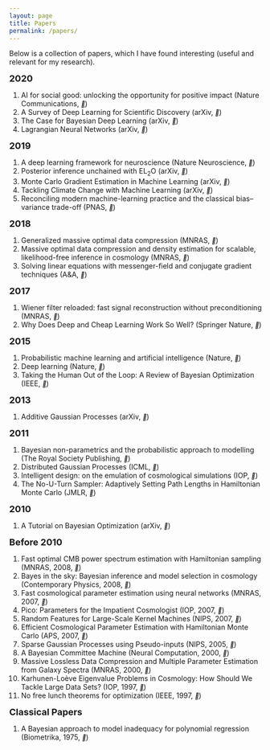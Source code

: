 ```yaml
---
layout: page
title: Papers
permalink: /papers/
---
```


Below is a collection of papers, which I have found interesting (useful and relevant for my research).



<p><b><font size="4">2020</font></b></p>
<ol type="1">
<li>AI for social good: unlocking the opportunity
for positive impact (Nature Communications, <a href="https://www.nature.com/articles/s41467-020-15871-z.pdf"><i style="font-size:12px" class="fa">&#xf08e;</i></a>) </li>
<li>A Survey of Deep Learning for Scientific Discovery (arXiv, <a href="https://arxiv.org/abs/2003.11755"><i style="font-size:12px" class="fa">&#xf08e;</i></a>) </li>
<li>The Case for Bayesian Deep Learning (arXiv, <a href="https://arxiv.org/abs/2001.10995"><i style="font-size:12px" class="fa">&#xf08e;</i></a>) </li>
<li>Lagrangian Neural Networks (arXiv, <a href="https://arxiv.org/pdf/2003.04630.pdf"><i style="font-size:12px" class="fa">&#xf08e;</i></a>) </li>
</ol>

<p><b><font size="4">2019</font></b></p>
<ol type="1">

<li>A deep learning framework for neuroscience (Nature Neuroscience, <a href="https://www.nature.com/articles/s41593-019-0520-2.pdf"><i style="font-size:12px" class="fa">&#xf08e;</i></a>) </li>
<li>Posterior inference unchained with EL<sub>2</sub>O (arXiv, <a href="https://arxiv.org/abs/1901.04454"><i style="font-size:12px" class="fa">&#xf08e;</i></a>) </li>

<li>Monte Carlo Gradient Estimation in Machine Learning (arXiv, <a href="https://arxiv.org/abs/1906.10652"><i style="font-size:12px" class="fa">&#xf08e;</i></a>) </li>

<li>Tackling Climate Change with Machine Learning (arXiv, <a href="https://arxiv.org/abs/1906.05433"><i style="font-size:12px" class="fa">&#xf08e;</i></a>) </li>

<li>Reconciling modern machine-learning practice and the classical bias–variance trade-off (PNAS, <a href="https://www.pnas.org/content/116/32/15849"><i style="font-size:12px" class="fa">&#xf08e;</i></a>) </li>
</ol>




<p><b><font size="4">2018</font></b></p>
<ol type="1">
<li>Generalized massive optimal data compression (MNRAS, <a href="https://academic.oup.com/mnrasl/article/476/1/L60/4909822"><i style="font-size:12px" class="fa">&#xf08e;</i></a>) </li>

<li>Massive optimal data compression and density estimation for scalable, likelihood-free inference in cosmology (MNRAS, <a href="https://academic.oup.com/mnras/article/477/3/2874/4956055"><i style="font-size:12px" class="fa">&#xf08e;</i></a>) </li>



<li>
Solving linear equations with messenger-field and conjugate gradient techniques (A&A, <a href="https://www.aanda.org/articles/aa/full_html/2018/12/aa32987-18/aa32987-18.html"><i style="font-size:12px" class="fa">&#xf08e;</i></a>) </li>
</ol>

<p><b><font size="4">2017</font></b></p>
<ol type="1">
<li>Wiener filter reloaded: fast signal reconstruction without preconditioning (MNRAS, <a href="https://academic.oup.com/mnras/article/468/2/1782/3059161"><i style="font-size:12px" class="fa">&#xf08e;</i></a>) </li>

<li>Why Does Deep and Cheap Learning Work So Well? (Springer Nature, <a href="https://link.springer.com/article/10.1007%2Fs10955-017-1836-5"><i style="font-size:12px" class="fa">&#xf08e;</i></a>) </li>

</ol>


<p><b><font size="4">2015</font></b></p>
<ol type="1">
<li>Probabilistic machine learning and artificial intelligence (Nature, <a href="https://www.nature.com/articles/nature14541"><i style="font-size:12px" class="fa">&#xf08e;</i></a>) </li>
<li>Deep learning (Nature, <a href="https://www.nature.com/articles/nature14539"><i style="font-size:12px" class="fa">&#xf08e;</i></a>) </li>
<li>Taking the Human Out of the Loop: A Review of Bayesian Optimization (IEEE, <a href="https://ieeexplore.ieee.org/document/7352306"><i style="font-size:12px" class="fa">&#xf08e;</i></a>) </li>
</ol>


<p><b><font size="4">2013</font></b></p>
<ol type="1">
<li>Additive Gaussian Processes (arXiv, <a href="https://arxiv.org/abs/1112.4394"><i style="font-size:12px" class="fa">&#xf08e;</i></a>) </li>
</ol>


<p><b><font size="4">2011</font></b></p>
<ol type="1">

<li>Bayesian non-parametrics and the probabilistic approach to modelling (The Royal Society Publishing, <a href="https://doi.org/10.1098/rsta.2011.0553"><i style="font-size:12px" class="fa">&#xf08e;</i></a>) </li>

<li>Distributed Gaussian Processes (ICML, <a href="http://proceedings.mlr.press/v37/deisenroth15.pdf"><i style="font-size:12px" class="fa">&#xf08e;</i></a>) </li>

<li>Intelligent design: on the emulation of cosmological simulations (IOP, <a href="https://iopscience.iop.org/article/10.1088/0004-637X/728/2/137"><i style="font-size:12px" class="fa">&#xf08e;</i></a>) </li>

<li>The No-U-Turn Sampler: Adaptively Setting Path Lengths in Hamiltonian Monte Carlo (JMLR, <a href="https://dl.acm.org/doi/10.5555/2627435.2638586"><i style="font-size:12px" class="fa">&#xf08e;</i></a>) </li>

</ol>


<p><b><font size="4">2010</font></b></p>
<ol type="1">

<li>A Tutorial on Bayesian Optimization (arXiv, <a href="https://arxiv.org/abs/1012.2599"><i style="font-size:12px" class="fa">&#xf08e;</i></a>) </li>

</ol>


<p><b><font size="4">Before 2010</font></b></p>
<ol type="1">


<li>Fast optimal CMB power spectrum estimation with Hamiltonian sampling (MNRAS, 2008, <a href="https://academic.oup.com/mnras/article/389/3/1284/1018688"><i style="font-size:12px" class="fa">&#xf08e;</i></a>) </li>

<li>Bayes in the sky: Bayesian inference and model selection in cosmology (Contemporary Physics, 2008, <a href="https://www.tandfonline.com/doi/full/10.1080/00107510802066753"><i style="font-size:12px" class="fa">&#xf08e;</i></a>) </li>

<li>Fast cosmological parameter estimation using neural networks (MNRAS, 2007, <a href="https://academic.oup.com/mnrasl/article/376/1/L11/957051"><i style="font-size:12px" class="fa">&#xf08e;</i></a>) </li>

<li>Pico: Parameters for the Impatient Cosmologist (IOP, 2007, <a href="https://iopscience.iop.org/article/10.1086/508342/meta"><i style="font-size:12px" class="fa">&#xf08e;</i></a>) </li>

<li>Random Features for Large-Scale Kernel Machines (NIPS, 2007, <a href="https://papers.nips.cc/paper/3182-random-features-for-large-scale-kernel-machines"><i style="font-size:12px" class="fa">&#xf08e;</i></a>) </li>

<li>Efficient Cosmological Parameter Estimation with Hamiltonian Monte Carlo (APS, 2007, <a href="https://journals.aps.org/prd/abstract/10.1103/PhysRevD.75.083525"><i style="font-size:12px" class="fa">&#xf08e;</i></a>) </li>

<li>Sparse Gaussian Processes using Pseudo-inputs (NIPS, 2005, <a href="https://papers.nips.cc/paper/2857-sparse-gaussian-processes-using-pseudo-inputs"><i style="font-size:12px" class="fa">&#xf08e;</i></a>)</li>

<li>A Bayesian Committee Machine (Neural Computation, 2000, <a href="https://www.mitpressjournals.org/doi/10.1162/089976600300014908"><i style="font-size:12px" class="fa">&#xf08e;</i></a>) </li>

<li>Massive Lossless Data Compression and Multiple Parameter Estimation from Galaxy Spectra (MNRAS, 2000, <a href="https://academic.oup.com/mnras/article/317/4/965/1039456"><i style="font-size:12px" class="fa">&#xf08e;</i></a>) </li>

<li>Karhunen-Loève Eigenvalue Problems in Cosmology: How Should We Tackle Large Data Sets? (IOP, 1997, <a href="https://iopscience.iop.org/article/10.1086/303939"><i style="font-size:12px" class="fa">&#xf08e;</i></a>) </li>

<li>No free lunch theorems for optimization (IEEE, 1997, <a href="https://ieeexplore.ieee.org/document/585893"><i style="font-size:12px" class="fa">&#xf08e;</i></a>) </li>

</ol>


<p><b><font size="4">Classical Papers</font></b></p>
<ol type="1">

<li>A Bayesian approach to model inadequacy for polynomial regression (Biometrika, 1975, <a href="https://doi.org/10.1093/biomet/62.1.79"><i style="font-size:12px" class="fa">&#xf08e;</i></a>)</li>

</ol>


